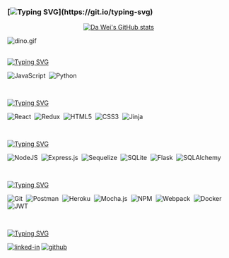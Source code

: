 ### [![Typing SVG](https://readme-typing-svg.herokuapp.com?font=Oleo+Script&size=45&pause=2000&color=0FC2FF&width=1000&height=100&lines=%F0%9F%91%8B+Hi+there%2C+my+name+is+Da+Wei+Ting+%E3%83%BE(%E2%8C%90%E2%96%A0_%E2%96%A0)%E3%83%8E%E2%99%AA)](https://git.io/typing-svg)

<!-- [github-stats]: -->
<div align='center'>

[![Da Wei's GitHub stats](https://github-readme-stats.vercel.app/api?username=dwting0322&show_icons=true&theme=dracula)](https://github.com/dwting0322)
<!-- <img src="https://github-readme-stats.vercel.app/api/top-langs/?username=dwting0322" /> -->
</div>
  
<img data-target="animated-image.replacedImage" alt="dino.gif" class="AnimatedImagePlayer-animatedImage" src="https://github.com/saadeghi/saadeghi/raw/master/dino.gif" style="display: block; opacity: 1;">


<!--
**dwting0322/dwting0322** is a ✨ _special_ ✨ repository because its `README.md` (this file) appears on your GitHub profile.

Here are some ideas to get you started:

- 🔭 I’m currently working on ...
- 🌱 I’m currently learning ...
- 👯 I’m looking to collaborate on ...
- 🤔 I’m looking for help with ...
- 💬 Ask me about ...
- 📫 How to reach me: ...
- 😄 Pronouns: ...
- ⚡ Fun fact: ...
-->


<br>

[![Typing SVG](https://readme-typing-svg.herokuapp.com?font=OCR-A&duration=3000&pause=1000&color=0FC2FF&width=125&height=25&lines=Languages%3A)](https://git.io/typing-svg)

![JavaScript](https://img.shields.io/badge/JavaScript-323330?style=for-the-badge&logo=javascript&logoColor=F7DF1E)&nbsp; 
![Python](https://img.shields.io/badge/Python-14354C?style=for-the-badge&logo=python&logoColor=white)&nbsp;

<br>

[![Typing SVG](https://readme-typing-svg.herokuapp.com?font=OCR-A&duration=3000&pause=1000&color=0FC2FF&width=125&height=25&lines=Frontend%3A)](https://git.io/typing-svg)

![React](https://img.shields.io/badge/react-%2320232a.svg?style=for-the-badge&logo=react&logoColor=%2361DAFB)&nbsp;
![Redux](https://img.shields.io/badge/redux-%23593d88.svg?style=for-the-badge&logo=redux&logoColor=white)&nbsp;
![HTML5](https://img.shields.io/badge/html5-%23E34F26.svg?style=for-the-badge&logo=html5&logoColor=white)&nbsp;
![CSS3](https://img.shields.io/badge/css3-%231572B6.svg?style=for-the-badge&logo=css3&logoColor=white)&nbsp;
![Jinja](https://img.shields.io/badge/jinja-white.svg?style=for-the-badge&logo=jinja&logoColor=black)&nbsp;

<br> 

[![Typing SVG](https://readme-typing-svg.herokuapp.com?font=OCR-A&duration=3000&pause=1000&color=0FC2FF&width=125&height=25&lines=Backend%3A)](https://git.io/typing-svg)

![NodeJS](https://img.shields.io/badge/Node.js-339933?style=for-the-badge&logo=nodedotjs&logoColor=white)&nbsp;
![Express.js](https://img.shields.io/badge/express.js-%23404d59.svg?style=for-the-badge&logo=express&logoColor=%2361DAFB)&nbsp;
![Sequelize](https://img.shields.io/badge/Sequelize-52B0E7?style=for-the-badge&logo=Sequelize&logoColor=white)&nbsp;
![SQLite](https://img.shields.io/badge/sqlite-%2307405e.svg?style=for-the-badge&logo=sqlite&logoColor=white)&nbsp;
![Flask](https://img.shields.io/badge/Flask-000000?style=for-the-badge&logo=flask&logoColor=white)&nbsp;
![SQLAlchemy](https://img.shields.io/badge/SQLAlchemy-100000?style=for-the-badge&logo=sql&logoColor=BA1212&labelColor=AD0000&color=A90000)&nbsp; 

<br>

[![Typing SVG](https://readme-typing-svg.herokuapp.com?font=OCR-A&duration=3000&pause=1000&color=0FC2FF&width=145&height=25&lines=Other+Tools%3A)](https://git.io/typing-svg)

![Git](https://img.shields.io/badge/GIT-E44C30?style=for-the-badge&logo=git&logoColor=white)&nbsp;
![Postman](https://img.shields.io/badge/Postman-FF6C37?style=for-the-badge&logo=postman&logoColor=white)&nbsp; 
![Heroku](https://img.shields.io/badge/heroku-%23430098.svg?style=for-the-badge&logo=heroku&logoColor=white)&nbsp; 
![Mocha.js](https://img.shields.io/badge/mocha.js-323330?style=for-the-badge&logo=mocha&logoColor=Brown)&nbsp;
![NPM](https://img.shields.io/badge/npm-CB3837?style=for-the-badge&logo=npm&logoColor=white)&nbsp;
![Webpack](https://img.shields.io/badge/webpack-%238DD6F9.svg?style=for-the-badge&logo=webpack&logoColor=black)&nbsp;
![Docker](https://img.shields.io/badge/docker-%230db7ed.svg?style=for-the-badge&logo=docker&logoColor=white)&nbsp;
![JWT](https://img.shields.io/badge/JWT-black?style=for-the-badge&logo=JSON%20web%20tokens)

<br>

[![Typing SVG](https://readme-typing-svg.herokuapp.com?font=OCR-A&duration=3000&pause=1000&color=0FC2FF&width=145&height=25&lines=Contact+Me%3A)](https://git.io/typing-svg)

[![linked-in](https://img.shields.io/badge/LinkedIn-0077B5?style=for-the-badge&logo=LinkedIn&logoColor=white)](https://www.linkedin.com/in/da-wei-ting-cpa-a929b5102/)
[![github](https://img.shields.io/badge/GitHub-000000?style=for-the-badge&logo=GitHub&logoColor=white)](https://github.com/dwting0322)
